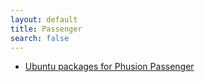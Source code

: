```yaml
---
layout: default
title: Passenger
search: false
---
```


* [Ubuntu packages for Phusion Passenger](/passenger/ubuntu/)

